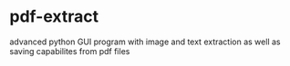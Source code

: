 # pdf-extract
advanced python GUI program with image and text extraction as well as saving capabilites from pdf files
